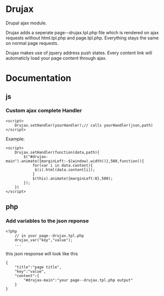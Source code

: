 Drujax
======
Drupal ajax module.

Drujax adds a seperate page--drujax.tpl.php file which is rendered on ajax requests without html.tpl.php and page.tpl.php. Everything stays the same on normal page requests.

Drujax makes use of jquery address push states. Every content link will automaticly load your page content through ajax. 

Documentation
=============

js
--

### Custom ajax complete Handler

    <script>
        Drujax.setHandler(yourHandler);// calls yourHandler(json,path)
    </script>

Example:

    <script>
        Drujax.setHandler(function(data,path){
            $("#drujax-main").animate({marginLeft:-$(window).width()},500,function(){
                for(var i in data.content){
                 $(i).html(data.content[i]);
                }
                $(this).animate({marginLeft:0},500);
            });
        })
    </script>

php
---

### Add variables to the json reponse
    
    <?php 
        // in your page--drujax.tpl.php
        drujax_var("key","value"); 
        ...
        
this json response will look like this
    
    {
        "title":"page title",
        "key":"value",
        "content":{
            "#drujax-main":"your page--drujax.tpl.php output"
        }
    }
